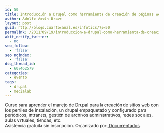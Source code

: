```yaml
---
id: 50
title: Introducción a Drupal como herramienta de creación de páginas web
author: Adolfo Antón Bravo
layout: post
guid: http://blogs.cuartocanal.es/infotics/?p=50
permalink: /2011/09/19/introduccion-a-drupal-como-herramienta-de-creacion-de-paginas-web/
aktt_notify_twitter:
  - no
seo_follow:
  - 'false'
seo_noindex:
  - 'false'
dsq_thread_id:
  - 607462579
categories:
  - evento
tags:
  - drupal
  - medialab
---
```

Curso para aprender el manejo de [Drupal][1] para la creación de sitios web con los perfiles de instalación, un drupal empaquetado y configurado para periódicos, intranets, gestión de archivos administrativos, redes sociales, aulas virtuales, tiendas, etc.  
Asistencia gratuita sin inscripción. Organizado por:[ Documentados][2]

 [1]: http://www.drupal.org
 [2]: http://www.documentados.com/